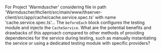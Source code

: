 For Project 'Warmduscher' considering file in path 'Warmduscher/thclient/src/main/www/thserver-client/src/app/cache/cache.service.spec.ts' with name 'cache.service.spec.ts'... 
The `beforeEach` block configures the testing module and injects the `CacheService`.  What are the potential benefits and drawbacks of this approach compared to other methods of providing dependencies for the service during testing, such as manually instantiating the service or using a dedicated testing module with specific providers?